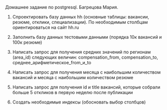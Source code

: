 Домашнее задание по postgresql.
Багрецова Мария.


1. Спроектировать базу данных hh (основные таблицы: вакансии, резюме, отклики, специализации). По необходимым столбцам ориентироваться на сайт hh.ru

2. Заполнить базу данных тестовыми данными (порядка 10к вакансий и 100к резюме)

3. Написать запрос для получения средних значений по регионам (area_id) следующих величин:
compensation_from, compensation_to, среднее_арифметическое_from_и_to

4. Написать запрос для получения месяца с наибольшим количеством вакансий и месяца с наибольшим количеством резюме

5. Написать запрос для получения id и title вакансий, которые собрали больше 5 откликов в первую неделю после публикации

6. Создать необходимые индексы (обосновать выбор столбцов)
